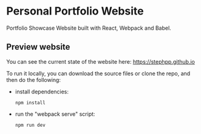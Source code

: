 # Personal Portfolio Website
Portfolio Showcase Website built with React, Webpack and Babel.
## Preview website
You can see the current state of the website here: https://stephpp.github.io

To run it locally, you can download the source files or clone the repo, and then do the following:

- install dependencies: 

    `npm install`

- run the "webpack serve" script: 

    `npm run dev`